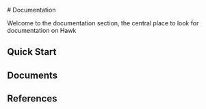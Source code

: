 ﻿﻿# Documentation

Welcome to the documentation section, the central place to look for documentation on Hawk

##  Quick Start


## Documents

## References